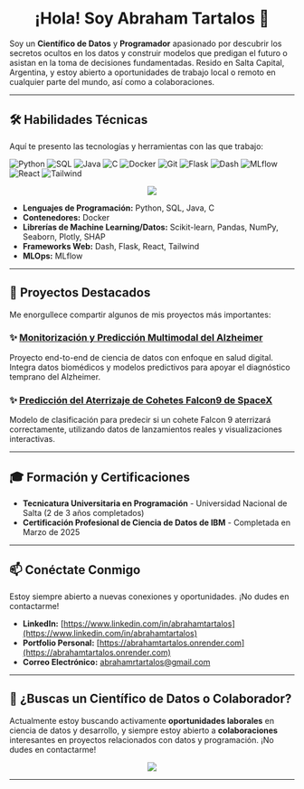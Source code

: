 <div align="center">
  <h1>¡Hola! Soy Abraham Tartalos 👋</h1>
</div>

Soy un **Científico de Datos** y **Programador** apasionado por descubrir los secretos ocultos en los datos y construir modelos que predigan el futuro o asistan en la toma de decisiones fundamentadas. Resido en Salta Capital, Argentina, y estoy abierto a oportunidades de trabajo local o remoto en cualquier parte del mundo, así como a colaboraciones.

---

## 🛠️ Habilidades Técnicas

Aquí te presento las tecnologías y herramientas con las que trabajo:

![Python](https://img.shields.io/badge/-Python-3776AB?style=flat&logo=python&logoColor=white)
![SQL](https://img.shields.io/badge/-SQL-4479A1?style=flat&logo=postgresql&logoColor=white)
![Java](https://img.shields.io/badge/-Java-007396?style=flat&logo=java&logoColor=white)
![C](https://img.shields.io/badge/-C-00599C?style=flat&logo=c&logoColor=white)
![Docker](https://img.shields.io/badge/-Docker-2496ED?style=flat&logo=docker&logoColor=white)
![Git](https://img.shields.io/badge/-Git-F05032?style=flat&logo=git&logoColor=white)
![Flask](https://img.shields.io/badge/-Flask-000000?style=flat&logo=flask&logoColor=white)
![Dash](https://img.shields.io/badge/-Dash-00354A?style=flat&logo=plotly&logoColor=white)
![MLflow](https://img.shields.io/badge/-MLflow-2C3E50?style=flat&logo=mlflow&logoColor=white)
![React](https://img.shields.io/badge/-React-61DAFB?style=flat&logo=react&logoColor=black)
![Tailwind](https://img.shields.io/badge/-Tailwind%20CSS-38B2AC?style=flat&logo=tailwind-css&logoColor=white)
<p align="center">
  <img src="https://skillicons.dev/icons?i=scikitlearn,pandas,numpy,seaborn,plotly,dash,mlflow&perline=8" />
</p>


* **Lenguajes de Programación:** Python, SQL, Java, C
* **Contenedores:** Docker
* **Librerías de Machine Learning/Datos:** Scikit-learn, Pandas, NumPy, Seaborn, Plotly, SHAP
* **Frameworks Web:** Dash, Flask, React, Tailwind
* **MLOps:** MLflow

---

## 🚀 Proyectos Destacados

Me enorgullece compartir algunos de mis proyectos más importantes:
### ✨ [Monitorización y Predicción Multimodal del Alzheimer](https://github.com/AbrahamTartalos/alzheimer-multimodal-monitoring)
Proyecto end-to-end de ciencia de datos con enfoque en salud digital. Integra datos biomédicos y modelos predictivos para apoyar el diagnóstico temprano del Alzheimer.


### ✨ [Predicción del Aterrizaje de Cohetes Falcon9 de SpaceX](https://github.com/AbrahamTartalos/prediccion-aterrizaje-falcon9-spacex)
Modelo de clasificación para predecir si un cohete Falcon 9 aterrizará correctamente, utilizando datos de lanzamientos reales y visualizaciones interactivas.

---

## 🎓 Formación y Certificaciones

* **Tecnicatura Universitaria en Programación** - Universidad Nacional de Salta (2 de 3 años completados)
* **Certificación Profesional de Ciencia de Datos de IBM** - Completada en Marzo de 2025

---

## 📫 Conéctate Conmigo

Estoy siempre abierto a nuevas conexiones y oportunidades. ¡No dudes en contactarme!

* **LinkedIn:** [https://www.linkedin.com/in/abrahamtartalos](https://www.linkedin.com/in/abrahamtartalos)
* **Portfolio Personal:** [https://abrahamtartalos.onrender.com](https://abrahamtartalos.onrender.com)
* **Correo Electrónico:** abrahamrtartalos@gmail.com

---

## 💼 ¿Buscas un Científico de Datos o Colaborador?

Actualmente estoy buscando activamente **oportunidades laborales** en ciencia de datos y desarrollo, y siempre estoy abierto a **colaboraciones** interesantes en proyectos relacionados con datos y programación. ¡No dudes en contactarme!

<p align="center">
  <a href="mailto:abrahamrtartalos@gmail.com">
    <img src="https://img.shields.io/badge/-Trabajemos%20juntos!-333333?style=for-the-badge&logo=Gmail&logoColor=white" />
  </a>
</p>


---

<!--
**AbrahamTartalos/AbrahamTartalos** is a ✨ _special_ ✨ repository because its `README.md` (this file) appears on your GitHub profile.

Here are some ideas to get you started:

- 🔭 I’m currently working on ...
- 🌱 I’m currently learning ...
- 👯 I’m looking to collaborate on ...
- 🤔 I’m looking for help with ...
- 💬 Ask me about ...
- 📫 How to reach me: ...
- 😄 Pronouns: ...
- ⚡ Fun fact: ...
-->

